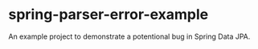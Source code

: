 # spring-parser-error-example
An example project to demonstrate a potentional bug in Spring Data JPA.
